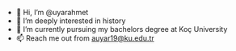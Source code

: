 - 👋 Hi, I’m @uyarahmet
- 👀 I’m deeply interested in history 
- 🌱 I’m currently pursuing my bachelors degree at Koç University
- 📫 Reach me out from auyar19@ku.edu.tr
